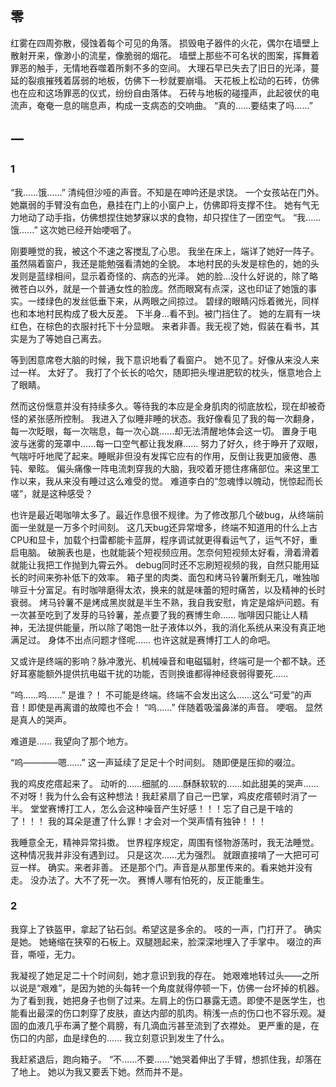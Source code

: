 ## 零
红雾在四周弥散，侵蚀着每个可见的角落。
损毁电子器件的火花，偶尔在墙壁上散射开来，像渺小的流星，像脆弱的烟花。
墙壁上那些不可名状的图案，挥舞着罪恶的触手，无情地吞噬着所剩不多的空间。
大理石早已失去了旧日的光泽，蔓延的裂痕摧残着孱弱的地板，仿佛下一秒就要崩塌。
天花板上松动的石砖，仿佛也在应和这场罪恶的仪式，纷纷自由落体。
石砖与地板的碰撞声，此起彼伏的电流声，奄奄一息的喘息声，构成一支病态的交响曲。
“真的......要结束了吗......”

## 一
### 1
“我......饿......”
清纯但沙哑的声音。不知是在呻吟还是求饶。
一个女孩站在门外。
她羸弱的手臂没有血色，悬挂在门上的小窗户上，仿佛即将支撑不住。
她有气无力地动了动手指，仿佛想捏住她梦寐以求的食物，却只捏住了一团空气。
“我......饿......”
这次她已经开始哽咽了。

刚要睡觉的我，被这个不速之客搅乱了心思。
我坐在床上，端详了她好一阵子。虽然隔着窗户，我还是能勉强看清她的全貌。
本地村民的头发是棕色的，她的头发则是蓝绿相间，显示着奇怪的、病态的光泽。
她的脸...没什么好说的，除了略微苍白以外，就是一个普通女性的脸庞。然而眼窝有点深，这也印证了她饿的事实。一缕绿色的发丝低垂下来，从两眼之间掠过。
碧绿的眼睛闪烁着微光，同样也和本地村民构成了极大反差。
下半身...看不到。被门挡住了。
她的左肩有一块红色，在棕色的衣服衬托下十分显眼。
来者非善。我无视了她，假装在看书，其实是为了等她自己离去。

等到困意席卷大脑的时候，我下意识地看了看窗户。
她不见了。好像从来没人来过一样。
太好了。
我打了个长长的哈欠，随即把头埋进肥软的枕头，惬意地合上了眼睛。

然而这份惬意并没有持续多久。等待我的本应是全身肌肉的彻底放松，现在却被奇怪的紧张感所控制。
我进入了似睡非睡的状态。我好像看见了我的每一次翻身，每一次眨眼，每一次喘息，每一次心跳......却无法清醒地体会这一切。
置身于电波与迷雾的笼罩中......每一口空气都让我发麻......
努力了好久，终于睁开了双眼，气喘吁吁地爬了起来。睡眠非但没有发挥它应有的作用，反倒让我更加疲倦、愚钝、晕眩。
偏头痛像一阵电流刺穿我的大脑，我咬着牙摁住疼痛部位。来这里工作以来，我从来没有睡过这么难受的觉。
难道李白的“忽魂悸以魄动，恍惊起而长嗟”，就是这种感受？

也许是最近喝咖啡太多了。最近作息很不规律。为了修改那几个破bug，从终端前面一坐就是一万多个时间刻。
这几天bug还异常增多，终端不知道用的什么上古CPU和显卡，加载个扫雷都能卡蓝屏，程序调试就更得看运气了，运气不好，重启电脑。
破腕表也是，也就能装个短视频应用。怎奈何短视频太好看，滑着滑着就能让我把工作抛到九霄云外。
debug同时还不忘刷短视频的我，自然只能用延长的时间来弥补低下的效率。
箱子里的肉类、面包和烤马铃薯所剩无几，唯独咖啡豆十分富足。有时咖啡磨得太浓，换来的就是味蕾的短时痛苦，以及精神的长时衰弱。
烤马铃薯不是烤成黑炭就是半生不熟，我自我安慰，肯定是熔炉问题。有一次甚至吃到了发芽的马铃薯，差点要了我的赛博生命......
咖啡因只能让人精神，无法提供能量，所以除了喝饱一肚子液体以外，我的消化系统从来没有真正地满足过。
身体不出点问题才怪呢......
也许这就是赛博打工人的命吧。

又或许是终端的影响？脉冲激光、机械噪音和电磁辐射，终端可是一个都不缺。还好耳塞能额外提供抗电磁干扰的功能，否则换谁都得神经衰弱得要死......

“呜......呜......”
是谁？！
不可能是终端。终端不会发出这么......这么“可爱”的声音！即使是再离谱的故障也不会！
“呜......”
伴随着吸溜鼻涕的声音。
哽咽。
显然是真人的哭声。

难道是......
我望向了那个地方。

“呜————嗯......”
这一声延续了足足十个时间刻。
随即便是压抑的啜泣。

我的鸡皮疙瘩起来了。
动听的......细腻的......酥酥软软的......如此甜美的哭声......
不对呀！我为什么会有这种想法！我赶紧扇了自己一巴掌，鸡皮疙瘩顿时消了一半。
堂堂赛博打工人，怎么会这种噪音产生好感！！！忘了自己是干啥的了！！！
我的耳朵是遭了什么罪！才会对一个哭声情有独钟！！！

我睡意全无，精神异常抖擞。
世界程序规定，周围有怪物游荡时，我无法睡觉。这种情况我并非没有遇到过。
只是这次......尤为强烈。
就跟直接啃了一大把可可豆一样。
确实。来者非善。
还是那个门。声音是从那里传来的。看来她并没有走。
没办法了。大不了死一次。
赛博人哪有怕死的，反正能重生。

### 2
我穿上了铁盔甲，拿起了钻石剑。希望这是多余的。
吱的一声，门打开了。
确实是她。
她蜷缩在狭窄的石板上。双腿翘起来，脸深深地埋入了手掌中。
啜泣的声音，嘶哑，无力。

我凝视了她足足二十个时间刻，她才意识到我的存在。
她艰难地转过头——之所以说是“艰难”，是因为她的头每转一个角度就得停顿一下，仿佛一台坏掉的机器。
为了看到我，她把身子也侧了过来。左肩上的伤口暴露无遗。即使不是医学生，也能看出最深的伤口刺穿了皮肤，直达内部的肌肉。稍浅一点的伤口也不容乐观。凝固的血液几乎布满了整个肩膀，有几滴血污甚至流到了衣襟处。
更严重的是，在伤口的内部，血是绿色的......
我立刻意识到发生了什么。

我赶紧退后，跑向箱子。
“不......不要......”她哭着伸出了手臂，想抓住我，却落在了地上。
她以为我又要丢下她。然而并不是。